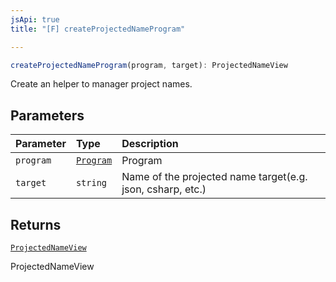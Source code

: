 ```yaml
---
jsApi: true
title: "[F] createProjectedNameProgram"

---
```

```ts
createProjectedNameProgram(program, target): ProjectedNameView
```

Create an helper to manager project names.

## Parameters

| Parameter | Type | Description |
| :------ | :------ | :------ |
| `program` | [`Program`](Interface.Program.md) | Program |
| `target` | `string` | Name of the projected name target(e.g. json, csharp, etc.) |

## Returns

[`ProjectedNameView`](Interface.ProjectedNameView.md)

ProjectedNameView
